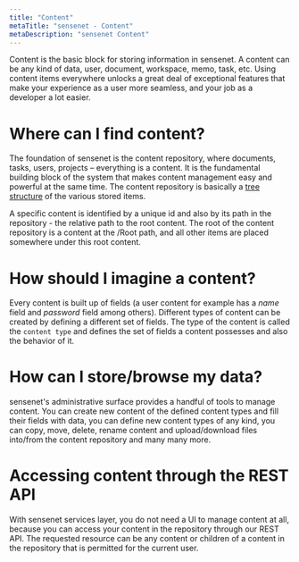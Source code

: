 ```yaml
---
title: "Content"
metaTitle: "sensenet - Content"
metaDescription: "sensenet Content"
---
```


Content is the basic block for storing information in sensenet. A content can be any kind of data, user, document, workspace, memo, task, etc. Using content items everywhere unlocks a great deal of exceptional features that make your experience as a user more seamless, and your job as a developer a lot easier.

# Where can I find content?

The foundation of sensenet is the content repository, where documents, tasks, users, projects – everything is a content. It is the fundamental building block of the system that makes content management easy and powerful at the same time. The content repository is basically a [tree structure](/concepts/content-tree) of the various stored items.

A specific content is identified by a unique id and also by its path in the repository - the relative path to the root content. The root of the content repository is a content at the /Root path, and all other items are placed somewhere under this root content.

# How should I imagine a content?

Every content is built up of fields (a user content for example has a *name* field and *password* field among others). Different types of content can be created by defining a different set of fields. The type of the content is called the ```content type``` and defines the set of fields a content possesses and also the behavior of it.

# How can I store/browse my data?

sensenet's administrative surface provides a handful of tools to manage content. You can create new content of the defined content types and fill their fields with data, you can define new content types of any kind, you can copy, move, delete, rename content and upload/download files into/from the content repository and many many more.

# Accessing content through the REST API

With sensenet services layer, you do not need a UI to manage content at all, because you can access your content in the repository through our REST API. The requested resource can be any content or children of a content in the repository that is permitted for the current user.
